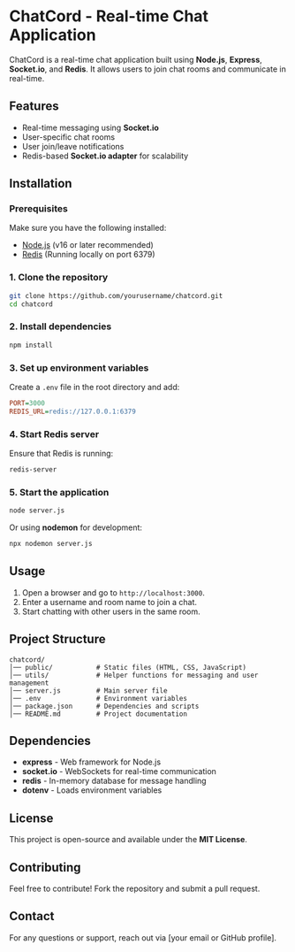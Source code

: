 # ChatCord - Real-time Chat Application

ChatCord is a real-time chat application built using **Node.js**, **Express**, **Socket.io**, and **Redis**. It allows users to join chat rooms and communicate in real-time.

## Features
- Real-time messaging using **Socket.io**
- User-specific chat rooms
- User join/leave notifications
- Redis-based **Socket.io adapter** for scalability

## Installation

### Prerequisites
Make sure you have the following installed:
- [Node.js](https://nodejs.org/) (v16 or later recommended)
- [Redis](https://redis.io/) (Running locally on port 6379)

### 1. Clone the repository
```sh
git clone https://github.com/yourusername/chatcord.git
cd chatcord
```

### 2. Install dependencies
```sh
npm install
```

### 3. Set up environment variables
Create a `.env` file in the root directory and add:
```ini
PORT=3000
REDIS_URL=redis://127.0.0.1:6379
```

### 4. Start Redis server
Ensure that Redis is running:
```sh
redis-server
```

### 5. Start the application
```sh
node server.js
```
Or using **nodemon** for development:
```sh
npx nodemon server.js
```

## Usage
1. Open a browser and go to `http://localhost:3000`.
2. Enter a username and room name to join a chat.
3. Start chatting with other users in the same room.

## Project Structure
```
chatcord/
│── public/           # Static files (HTML, CSS, JavaScript)
│── utils/            # Helper functions for messaging and user management
│── server.js         # Main server file
│── .env              # Environment variables
│── package.json      # Dependencies and scripts
│── README.md         # Project documentation
```

## Dependencies
- **express** - Web framework for Node.js
- **socket.io** - WebSockets for real-time communication
- **redis** - In-memory database for message handling
- **dotenv** - Loads environment variables

## License
This project is open-source and available under the **MIT License**.

## Contributing
Feel free to contribute! Fork the repository and submit a pull request.

## Contact
For any questions or support, reach out via [your email or GitHub profile].

